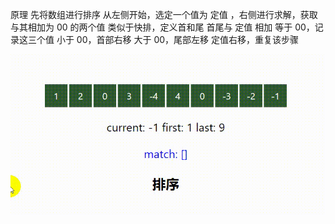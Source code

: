 原理
先将数组进行排序
从左侧开始，选定一个值为 定值 ，右侧进行求解，获取与其相加为 00 的两个值
类似于快排，定义首和尾
首尾与 定值 相加
	等于 00，记录这三个值
	小于 00，首部右移
	大于 00，尾部左移
定值右移，重复该步骤

![](https://github.com/moon-zhangyue/leetcode/blob/master/editor/cn/image/%5B15%5DthreeSum/1.gif)

